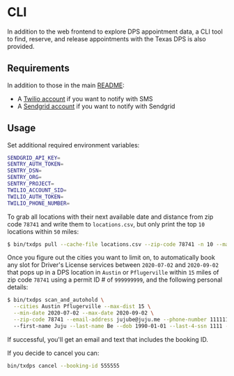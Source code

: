 # CLI

In addition to the web frontend to explore DPS appointment data, a CLI tool to find, reserve, and release appointments with the Texas DPS is also provided.

## Requirements

In addition to those in the main [README](../README.md):

- A [Twilio account](https://www.twilio.com/docs/usage/tutorials/how-to-use-your-free-trial-account) if you want to notify with SMS
- A [Sendgrid account](https://sendgrid.com/pricing/) if you want to notify with Sendgrid

## Usage

Set additional required environment variables:

```sh
SENDGRID_API_KEY=
SENTRY_AUTH_TOKEN=
SENTRY_DSN=
SENTRY_ORG=
SENTRY_PROJECT=
TWILIO_ACCOUNT_SID=
TWILIO_AUTH_TOKEN=
TWILIO_PHONE_NUMBER=
```

To grab all locations with their next available date and distance from zip code `78741` and write them to `locations.csv`, but only print the top `10` locations within `50` miles:

```sh
$ bin/txdps pull --cache-file locations.csv --zip-code 78741 -n 10 --max-dist 50
```

Once you figure out the cities you want to limit on, to automatically book any slot for Driver's License services between `2020-07-02` and `2020-09-02` that pops up in a DPS location in `Austin` or `Pflugerville` within `15` miles of zip code `78741` using a permit ID # of `999999999`, and the following personal details:

```sh
$ bin/txdps scan_and_autohold \
  --cities Austin Pflugerville --max-dist 15 \
  --min-date 2020-07-02 --max-date 2020-09-02 \
  --zip-code 78741 --email-address jujube@juju.me --phone-number 111111111
  --first-name Juju --last-name Be --dob 1990-01-01 --last-4-ssn 1111 --card-number 999999999
```

If successful, you'll get an email and text that includes the booking ID.

If you decide to cancel you can:

```sh
bin/txdps cancel --booking-id 555555
```

